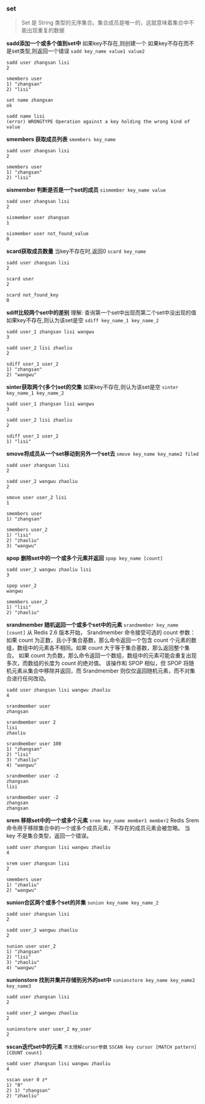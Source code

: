 ### set
> Set 是 String 类型的无序集合。集合成员是唯一的，这就意味着集合中不能出现重复的数据

**sadd添加一个或多个值到set中**
如果key不存在,则创建一个
如果key不存在而不是set类型,则返回一个错误
`sadd key_name value1 value2`
```redis
sadd user zhangsan lisi
2

smembers user
1) "zhangsan"
2) "lisi"

set name zhangsan
ok

sadd name lisi
(error) WRONGTYPE Operation against a key holding the wrong kind of value

```

**smembers 获取成员列表**
`smembers key_name`
```redis
sadd user zhangsan lisi
2

smembers user
1) "zhangsan"
2) "lisi"

```

**sismember 判断是否是一个set的成员**
`sismember key_name value`
```redis
sadd user zhangsan lisi
2

sismember user zhangsan
1

sismember user not_found_value
0

```

**scard获取成员数量**
当key不存在时,返回0
`scard key_name`
```redis
sadd user zhangsan lisi
2

scard user
2

scard not_found_key
0

```

**sdiff比较两个set中的差别**
理解: 查询第一个set中出现而第二个set中没出现的值
如果key不存在,则认为该set是空
`sdiff key_name_1 key_name_2`
```redis
sadd user_1 zhangsan lisi wangwu
3

sadd user_2 lisi zhaoliu
2

sdiff user_1 user_2
1) "zhangsan"
2) "wangwu"

```

**sinter获取两个(多个)set的交集**
如果key不存在,则认为该set是空
`sinter key_name_1 key_name_2`

```redis
sadd user_1 zhangsan lisi wangwu
3

sadd user_2 lisi zhaoliu
2

sdiff user_1 user_2
1) "lisi"

```

**smove将成员从一个set移动到另外一个set去**
`smove key_name key_name2 filed`
```redis
sadd user zhangsan lisi
2

sadd user_2 wangwu zhaoliu
2

smove user user_2 lisi
1

smembers user
1) "zhangsan"

smembers user_2
1) "lisi"
2) "zhaoliu"
3) "wangwu"

```

**spop 删除set中的一个或多个元素并返回**
`spop key_name [count]`
```redis
sadd user_2 wangwu zhaoliu lisi
3

spop user_2
wangwu

smembers user_2
1) "lisi"
2) "zhaoliu"

```

**srandmember 随机返回一个或多个set中的元素**
`srandmember key_name [count]`
从 Redis 2.6 版本开始， Srandmember 命令接受可选的 count 参数：
如果 count 为正数，且小于集合基数，那么命令返回一个包含 count 个元素的数组，数组中的元素各不相同。如果 count 大于等于集合基数，那么返回整个集合。
如果 count 为负数，那么命令返回一个数组，数组中的元素可能会重复出现多次，而数组的长度为 count 的绝对值。
该操作和 SPOP 相似，但 SPOP 将随机元素从集合中移除并返回，而 Srandmember 则仅仅返回随机元素，而不对集合进行任何改动。

```redis
sadd user zhangsan lisi wangwu zhaoliu
4

srandmember user
zhangsan

srandmember user 2
lisi
zhaoliu

srandmember user 100
1) "zhangsan"
2) "lisi"
3) "zhaoliu"
4) "wangwu"

srandmember user -2
zhangsan
lisi

srandmember user -2
zhangsan
zhangsan

```

**srem 移除set中的一个或多个元素**
`srem key_name member1 member2`
Redis Srem 命令用于移除集合中的一个或多个成员元素，不存在的成员元素会被忽略。
当 key 不是集合类型，返回一个错误。
```redis
sadd user zhangsan lisi wangwu zhaoliu
4

srem user zhangsan lisi
2

smembers user
1) "zhaoliu"
2) "wangwu"

```
**sunion合区两个或多个set的并集**
`sunion key_name key_name_2`
```redis
sadd user zhangsan lisi 
2

sadd user_2 wangwu zhaoliu
2

sunion user user_2
1) "zhangsan"
2) "lisi"
3) "zhaoliu"
4) "wangwu"

```

**sunionstore 找到并集并存储到另外的set中**
`sunionstore key_name key_name2 key_name3`
```redis
sadd user zhangsan lisi 
2

sadd user_2 wangwu zhaoliu
2

sunionstore user user_2 my_user
2
```

**sscan迭代set中的元素**
`不太理解cursor参数`
`SSCAN key cursor [MATCH pattern] [COUNT count]`
```redis
sadd user zhangsan lisi wangwu zhaoliu
4

sscan user 0 z*
1) "0"
2) 1) "zhangsan"
2) "zhaoliu"

```